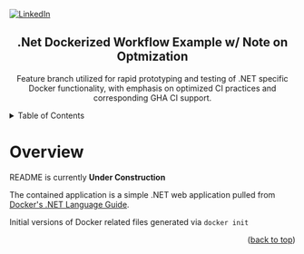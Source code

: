 <a id="readme-top"></a>
<!-- docker-dotnet-example 
dotnet codebase pulled from Docker .Net Language Guide
-->

<!-- Shields Section -->
[![LinkedIn][linkedin-shield]][linkedin-url]

<div align="center">
    <h2 align="center">.Net Dockerized Workflow Example w/ Note on Optmization</h2>
    <p align="center">
        Feature branch utilized for rapid prototyping and testing of .NET specific Docker functionality, with emphasis on optimized CI practices and corresponding GHA CI support.
    </p>
</div>


<!-- TABLE OF CONTENTS -->
<div>
    <details>
    <summary>Table of Contents</summary>
    <ul>
        <li>
        <a href="#overview">Project Overview</a>
        <ul>
            <li><a href="#contrsuc">Under Construction</a></li>
        </ul>
        </li>
    </ul>
    </details>
</div>


# Overview <a id="overview"></a>

README is currently **Under Construction**

The contained application is a simple .NET web application pulled from [Docker's .NET Language Guide](https://docs.docker.com/language/dotnet/).

Initial versions of Docker related files generated via ```docker init```

<p align="right">(<a href="#readme-top">back to top</a>)</p>


<!-- Links, etc. -->
[linkedin-shield]: https://img.shields.io/badge/-LinkedIn-black.svg?style=for-the-badge&logo=linkedin&colorB=555
[linkedin-url]: https://www.linkedin.com/in/jonathan-boyle/

